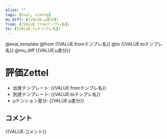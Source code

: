 ```yaml
---
alias: ""
tags: [eval, simlog]
mu_diff: {{VALUE:μ差分}}
from: {{VALUE:fromテンプレ名}}
to: {{VALUE:toテンプレ名}}
---
```


@eval_template
@from {{VALUE:fromテンプレ名}}
@to {{VALUE:toテンプレ名}}
@mu_diff {{VALUE:μ差分}}

# 評価Zettel
- 出発テンプレート: {{VALUE:fromテンプレ名}}
- 到達テンプレート: {{VALUE:toテンプレ名}}
- μテンション差分: {{VALUE:μ差分}}

## コメント
{{VALUE:コメント}}
